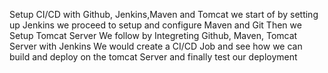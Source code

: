 Setup CI/CD with Github, Jenkins,Maven and Tomcat
we start of by setting up Jenkins 
we proceed to setup and configure Maven and Git 
Then we Setup Tomcat Server 
We follow by Integreting Github, Maven, Tomcat Server with Jenkins
We would create a CI/CD Job and see how we can build and deploy on the tomcat Server 
and finally test our deployment 
